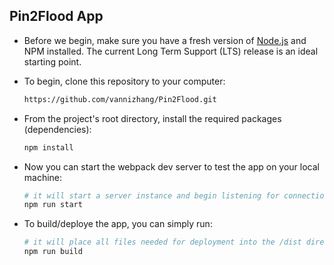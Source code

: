 ## Pin2Flood App

- Before we begin, make sure you have a fresh version of [Node.js](https://nodejs.org/en/) and NPM installed. The current Long Term Support (LTS) release is an ideal starting point. 

- To begin, clone this repository to your computer:

    ```sh
    https://github.com/vannizhang/Pin2Flood.git
    ```

- From the project's root directory, install the required packages (dependencies):

    ```sh
    npm install
    ```

 - Now you can start the webpack dev server to test the app on your local machine:

    ```sh
    # it will start a server instance and begin listening for connections from localhost on port 8080
    npm run start
    ```

 - To build/deploye the app, you can simply run:

    ```sh
    # it will place all files needed for deployment into the /dist directory 
    npm run build
    ```